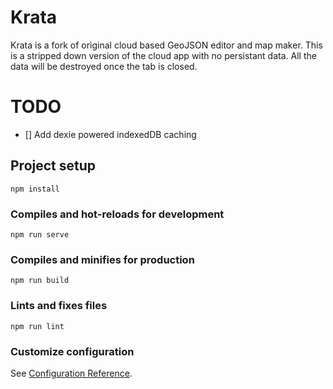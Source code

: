 # Krata
Krata is a fork of original cloud based GeoJSON editor and map maker. This is a stripped down version of the cloud app with no persistant data. All the data will be destroyed once the tab is closed.


# TODO
- [] Add dexie powered indexedDB caching

## Project setup
```
npm install
```

### Compiles and hot-reloads for development
```
npm run serve
```

### Compiles and minifies for production
```
npm run build
```

### Lints and fixes files
```
npm run lint
```

### Customize configuration
See [Configuration Reference](https://cli.vuejs.org/config/).
